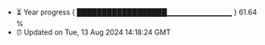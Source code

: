 - ⏳ Year progress { ██████████████████▁▁▁▁▁▁▁▁▁▁▁▁ } 61.64 %
- ⏰ Updated on Tue, 13 Aug 2024 14:18:24 GMT

